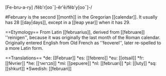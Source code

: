 [Fe-bru-a-ry] /fĕb'r[ooˉ]-ĕr'ē/fĕb'y[ooˉ]-/

#February is the second [[month]] in the Gregorian [[calendar]]. It usually has 28 [[day|days]], except in a [[leap year]] when it has 29.

==Etymology==
From Latin [[februarius]], derived from [[februare]] ''reinigen'', because it was originally the last month of the Roman calendar. Originally entered English from Old French as ''feoverel'', later re-spelled to a more Latin form.

==Translations==
*de: [[Februar]]
*es: [[febrero]]
*eu: [[otsail]]
*fr: [[février]]
*he: [[פברואר]]
*mi: [[pepuere]]
*nl: [[februari]]
*pl: [[luty]]
*sq: [[shkurt]]
*Swedish: [[februari]]